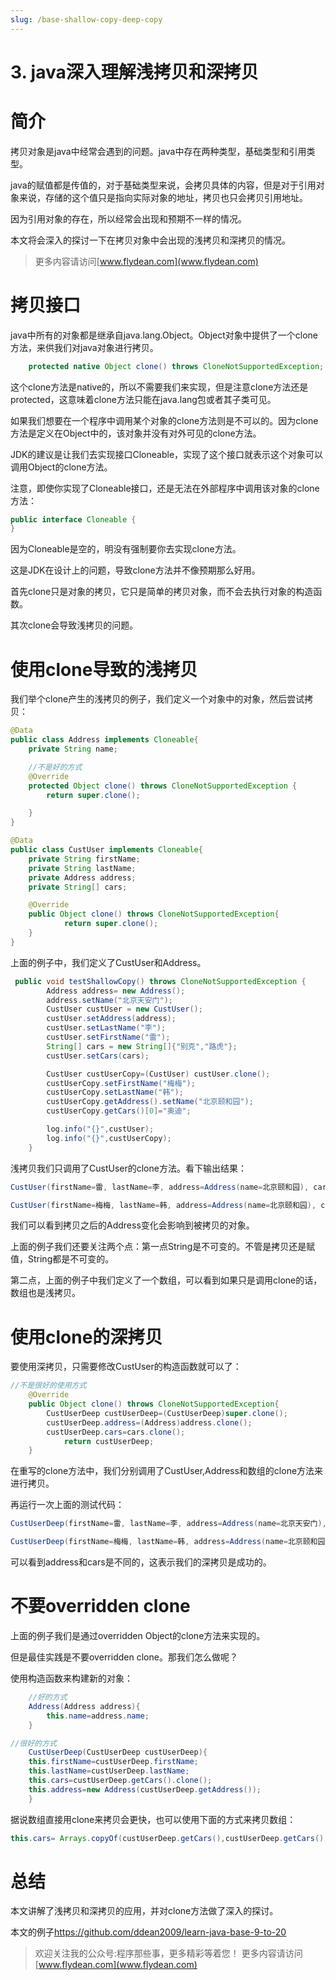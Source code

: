 ```yaml
---
slug: /base-shallow-copy-deep-copy
---
```


# 3. java深入理解浅拷贝和深拷贝

# 简介

拷贝对象是java中经常会遇到的问题。java中存在两种类型，基础类型和引用类型。

java的赋值都是传值的，对于基础类型来说，会拷贝具体的内容，但是对于引用对象来说，存储的这个值只是指向实际对象的地址，拷贝也只会拷贝引用地址。

因为引用对象的存在，所以经常会出现和预期不一样的情况。

本文将会深入的探讨一下在拷贝对象中会出现的浅拷贝和深拷贝的情况。

> 更多内容请访问[www.flydean.com](www.flydean.com)

# 拷贝接口

java中所有的对象都是继承自java.lang.Object。Object对象中提供了一个clone方法，来供我们对java对象进行拷贝。

~~~java
    protected native Object clone() throws CloneNotSupportedException;
~~~

这个clone方法是native的，所以不需要我们来实现，但是注意clone方法还是protected，这意味着clone方法只能在java.lang包或者其子类可见。

如果我们想要在一个程序中调用某个对象的clone方法则是不可以的。因为clone方法是定义在Object中的，该对象并没有对外可见的clone方法。

JDK的建议是让我们去实现接口Cloneable，实现了这个接口就表示这个对象可以调用Object的clone方法。

注意，即使你实现了Cloneable接口，还是无法在外部程序中调用该对象的clone方法：

~~~java
public interface Cloneable {
}
~~~

因为Cloneable是空的，明没有强制要你去实现clone方法。

这是JDK在设计上的问题，导致clone方法并不像预期那么好用。

首先clone只是对象的拷贝，它只是简单的拷贝对象，而不会去执行对象的构造函数。

其次clone会导致浅拷贝的问题。

# 使用clone导致的浅拷贝

我们举个clone产生的浅拷贝的例子，我们定义一个对象中的对象，然后尝试拷贝：

~~~java
@Data
public class Address implements Cloneable{
    private String name;

    //不是好的方式
    @Override
    protected Object clone() throws CloneNotSupportedException {
        return super.clone();

    }
}
~~~

~~~java
@Data
public class CustUser implements Cloneable{
    private String firstName;
    private String lastName;
    private Address address;
    private String[] cars;

    @Override
    public Object clone() throws CloneNotSupportedException{
            return super.clone();
    }
}
~~~

上面的例子中，我们定义了CustUser和Address。

~~~java
 public void testShallowCopy() throws CloneNotSupportedException {
        Address address= new Address();
        address.setName("北京天安门");
        CustUser custUser = new CustUser();
        custUser.setAddress(address);
        custUser.setLastName("李");
        custUser.setFirstName("雷");
        String[] cars = new String[]{"别克","路虎"};
        custUser.setCars(cars);

        CustUser custUserCopy=(CustUser) custUser.clone();
        custUserCopy.setFirstName("梅梅");
        custUserCopy.setLastName("韩");
        custUserCopy.getAddress().setName("北京颐和园");
        custUserCopy.getCars()[0]="奥迪";

        log.info("{}",custUser);
        log.info("{}",custUserCopy);
    }
~~~

浅拷贝我们只调用了CustUser的clone方法。看下输出结果：

~~~java
CustUser(firstName=雷, lastName=李, address=Address(name=北京颐和园), cars=[奥迪, 路虎])

CustUser(firstName=梅梅, lastName=韩, address=Address(name=北京颐和园), cars=[奥迪, 路虎])
~~~

我们可以看到拷贝之后的Address变化会影响到被拷贝的对象。

上面的例子我们还要关注两个点：第一点String是不可变的。不管是拷贝还是赋值，String都是不可变的。

第二点，上面的例子中我们定义了一个数组，可以看到如果只是调用clone的话，数组也是浅拷贝。

# 使用clone的深拷贝

要使用深拷贝，只需要修改CustUser的构造函数就可以了：

~~~java
//不是很好的使用方式
    @Override
    public Object clone() throws CloneNotSupportedException{
        CustUserDeep custUserDeep=(CustUserDeep)super.clone();
        custUserDeep.address=(Address)address.clone();
        custUserDeep.cars=cars.clone();
            return custUserDeep;
    }
~~~

在重写的clone方法中，我们分别调用了CustUser,Address和数组的clone方法来进行拷贝。

再运行一次上面的测试代码：

~~~java
CustUserDeep(firstName=雷, lastName=李, address=Address(name=北京天安门), cars=[别克, 路虎])

CustUserDeep(firstName=梅梅, lastName=韩, address=Address(name=北京颐和园), cars=[奥迪, 路虎])
~~~

可以看到address和cars是不同的，这表示我们的深拷贝是成功的。

# 不要overridden clone

上面的例子我们是通过overridden Object的clone方法来实现的。

但是最佳实践是不要overridden clone。那我们怎么做呢？

使用构造函数来构建新的对象：

~~~java
    //好的方式
    Address(Address address){
        this.name=address.name;
    }
~~~

~~~java
//很好的方式
    CustUserDeep(CustUserDeep custUserDeep){
    this.firstName=custUserDeep.firstName;
    this.lastName=custUserDeep.lastName;
    this.cars=custUserDeep.getCars().clone();
    this.address=new Address(custUserDeep.getAddress());
    }
~~~

据说数组直接用clone来拷贝会更快，也可以使用下面的方式来拷贝数组：

~~~java
this.cars= Arrays.copyOf(custUserDeep.getCars(),custUserDeep.getCars().length);
~~~

# 总结

本文讲解了浅拷贝和深拷贝的应用，并对clone方法做了深入的探讨。

本文的例子[https://github.com/ddean2009/learn-java-base-9-to-20
](https://github.com/ddean2009/learn-java-base-9-to-20)

> 欢迎关注我的公众号:程序那些事，更多精彩等着您！
> 更多内容请访问 [www.flydean.com](www.flydean.com)











